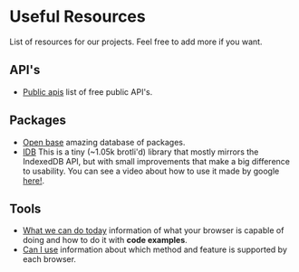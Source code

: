 # Useful Resources
List of resources for our projects. Feel free to add more if you want.


## API's

- [Public apis](https://github.com/public-apis/public-apis) list of free public API's.


## Packages

- [Open base](https://openbase.com/) amazing database of packages.
- [IDB](https://github.com/jakearchibald/idb) This is a tiny (~1.05k brotli'd) library that mostly mirrors the IndexedDB API, but with small improvements that make a big difference to usability. You can see a video about how to use it made by google [here!](https://www.youtube.com/watch?v=VNFDoawcmNc).


## Tools

 - [What we can do today](https://whatwebcando.today/) information of what your browser is capable of doing and how to do it with **code examples**.
 - [Can I use](https://caniuse.com/) information about which method and feature is supported by each browser. 

